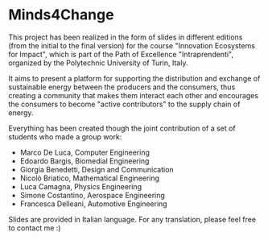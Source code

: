 # Minds4Change
This project has been realized in the form of slides in different editions (from the initial to the final version) for the course "Innovation Ecosystems for Impact", which is part of the Path of Excellence "Intraprendenti", organized by the Polytechnic University of Turin, Italy.

It aims to present a platform for supporting the distribution and exchange of sustainable energy between the producers and the consumers, thus creating a community that makes them interact each other and encourages the consumers to become "active contributors" to the supply chain of energy.

Everything has been created though the joint contribution of a set of students who made a group work:
- Marco De Luca, Computer Engineering
- Edoardo Bargis, Biomedial Engineering
- Giorgia Benedetti, Design and Communication
- Nicolò Briatico, Mathematical Engineering
- Luca Camagna, Physics Engineering
- Simone Costantino, Aerospace Engineering
- Francesca Delleani, Automotive Engineering

Slides are provided in Italian language. For any translation, please feel free to contact me :)
